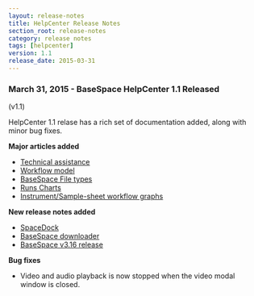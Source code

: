 ```yaml
---
layout: release-notes
title: HelpCenter Release Notes
section_root: release-notes
category: release notes
tags: [helpcenter]
version: 1.1
release_date: 2015-03-31
---
```


### March 31, 2015 - BaseSpace HelpCenter 1.1 Released
(v1.1)

HelpCenter 1.1 relase has a rich set of documentation added, along with minor bug fixes. 

**Major articles added**

- [Technical assistance](/articles/descriptive/technical-assistance/)
- [Workflow model](/articles/descriptive/workflow-model/)
- [BaseSpace File types](/articles/descriptive/file-types/) 
- [Runs Charts](/articles/descriptive/runs-charts/) 
- [Instrument/Sample-sheet workflow graphs](/articles/descriptive/workflow-graphs/)

**New release notes added**

- [SpaceDock](/release-notes/spacedock/2015/0.11.2/)
- [BaseSpace downloader](/release-notes/mac-downloader/2015/1.0.500/)
- [BaseSpace v3.16 release](/release-notes/basespace/2015/3.16.0/)

**Bug fixes**

- Video and audio playback is now stopped when the video modal window is closed.